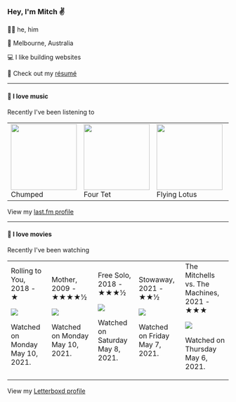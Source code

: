 <article><h3>Hey, I&#x27;m Mitch ✌️</h3><section><p>🙆‍♂️ he, him</p><p>📍 Melbourne, Australia</p><p>💻 I like building websites</p><p>📝 Check out my <a href="https://github.com/my-slab/resume">résumé</a></p></section><hr/><section><h4>💽 I love music</h4><p>Recently I&#x27;ve been listening to</p><table><tbody><td><img src="https://lastfm.freetls.fastly.net/i/u/174s/ba52555bb04f4bffcb41567f0200242f.png" height="150px" alt="" role="presentation"/><br/>Chumped</td><td><img src="https://lastfm.freetls.fastly.net/i/u/174s/b18a7bf5b1354938c924ab0bc1d5bbde.png" height="150px" alt="" role="presentation"/><br/>Four Tet</td><td><img src="https://lastfm.freetls.fastly.net/i/u/174s/50227cde795b4702c7b4d7ddcf0b85ff.png" height="150px" alt="" role="presentation"/><br/>Flying Lotus</td><td><img src="https://lastfm.freetls.fastly.net/i/u/174s/ef217b8ec30f02e4afc94b693fc75a27.png" height="150px" alt="" role="presentation"/><br/>Playboi Carti</td><td><img src="https://lastfm.freetls.fastly.net/i/u/174s/4dfa0959e9534f8dcfd24d5dc5110589.png" height="150px" alt="" role="presentation"/><br/>Pearl Jam</td></tbody></table><span>View my <a href="https://www.last.fm/user/mylsb">last.fm profile</a></span></section><hr/><section><h4>📼 I love movies</h4><p>Recently I&#x27;ve been watching</p><table><tbody><td>Rolling to You, 2018 - ★<br/><span> <p><img src="https://a.ltrbxd.com/resized/film-poster/3/9/0/4/3/5/390435-rolling-to-you-0-500-0-750-crop.jpg?k=cb4ae9f28c"/></p> <p>Watched on Monday May 10, 2021.</p> </span></td><td>Mother, 2009 - ★★★★½<br/><span> <p><img src="https://a.ltrbxd.com/resized/sm/upload/d9/ak/bf/ux/mHdlmzflukTX2a2w6rwOkCix34v-0-500-0-750-crop.jpg?k=ffad1b5340"/></p> <p>Watched on Monday May 10, 2021.</p> </span></td><td>Free Solo, 2018 - ★★★½<br/><span> <p><img src="https://a.ltrbxd.com/resized/film-poster/4/4/4/6/1/7/444617-free-solo-0-500-0-750-crop.jpg?k=24cabcd09b"/></p> <p>Watched on Saturday May 8, 2021.</p> </span></td><td>Stowaway, 2021 - ★★½<br/><span> <p><img src="https://a.ltrbxd.com/resized/film-poster/4/8/8/1/0/6/488106-stowaway-0-500-0-750-crop.jpg?k=2adb143703"/></p> <p>Watched on Friday May 7, 2021.</p> </span></td><td>The Mitchells vs. The Machines, 2021 - ★★★<br/><span> <p><img src="https://a.ltrbxd.com/resized/film-poster/4/3/1/8/8/8/431888-the-mitchells-vs-the-machines-0-500-0-750-crop.jpg?k=fdc12b2a91"/></p> <p>Watched on Thursday May 6, 2021.</p> </span></td></tbody></table><span>View my <a href="https://letterboxd.com/myslab/">Letterboxd profile</a></span></section></article>